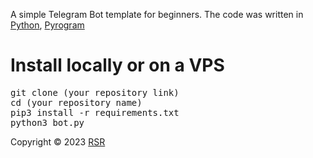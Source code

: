 A simple Telegram Bot template for beginners. The code was written in <a href="https://www.python.org/">Python</a>, <a href="https://github.com/pyrogram/pyrogram">Pyrogram</a>

# Install locally or on a VPS
<p>
<pre>
git clone (your repository link)
cd (your repository name)
pip3 install -r requirements.txt
python3 bot.py
</pre>
</p>

Copyright ©️ 2023 <a href="https://github.com/RSR-TG-Info">RSR</a>

